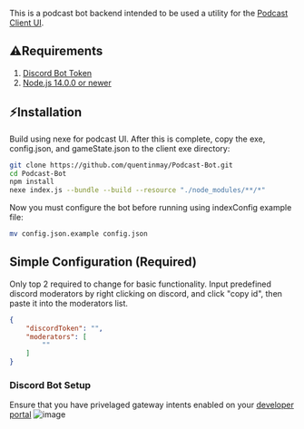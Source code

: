 

This is a podcast bot backend intended to be used a utility for the [Podcast Client UI](https://github.com/quentinmay/Podcast-Client-UI.git).

## ⚠Requirements
1. [Discord Bot Token](https://discordjs.guide/preparations/setting-up-a-bot-application.html#creating-your-bot)
3. [Node.js 14.0.0 or newer](https://nodejs.org/)

## ⚡Installation

Build using nexe for podcast UI. After this is complete, copy the exe, config.json, and gameState.json to the client exe directory:

```bash
git clone https://github.com/quentinmay/Podcast-Bot.git
cd Podcast-Bot
npm install
nexe index.js --bundle --build --resource "./node_modules/**/*"
```


Now you must configure the bot before running using indexConfig example file:
```bash
mv config.json.example config.json
```
## Simple Configuration (Required)
Only top 2 required to change for basic functionality. Input predefined discord moderators by right clicking on discord, and click "copy id", then paste it into the moderators list.

```json
{
    "discordToken": "",
    "moderators": [
        ""
    ]
}
```

### Discord Bot Setup
Ensure that you have privelaged gateway intents enabled on your [developer portal](https://discord.com/developers/applications)
![image](https://user-images.githubusercontent.com/73214439/115173596-7e487a00-a07c-11eb-9877-f2cf1441ee75.png)
